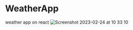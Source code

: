 # WeatherApp
weather app on react
![Screenshot 2023-02-24 at 10 33 10](https://user-images.githubusercontent.com/40213913/221146732-255a184f-0444-47c7-bc3d-09ea161ba000.png)
